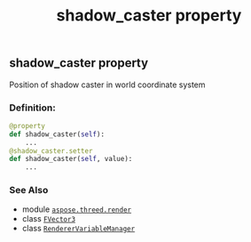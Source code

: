 ﻿---
title: shadow_caster property
second_title: Aspose.3D for Python via .NET API References
description: 
type: docs
weight: 120
url: /aspose.threed.render/renderervariablemanager/shadow_caster/
is_root: false
---

## shadow_caster property


Position of shadow caster in world coordinate system
### Definition:
```python
@property
def shadow_caster(self):
    ...
@shadow_caster.setter
def shadow_caster(self, value):
    ...
```

### See Also
* module [`aspose.threed.render`](../../)
* class [`FVector3`](/3d/python-net/aspose.threed.utilities/fvector3)
* class [`RendererVariableManager`](/3d/python-net/aspose.threed.render/renderervariablemanager)
